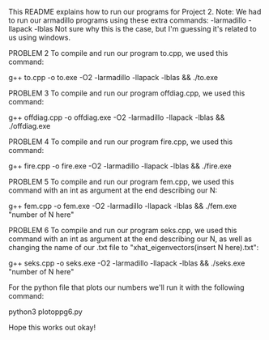 This README explains how to run our programs for Project 2.
Note: We had to run our armadillo programs using these extra commands:
-larmadillo -llapack -lblas
Not sure why this is the case, but I'm guessing it's related to us using windows.


PROBLEM 2
To compile and run our program to.cpp, we used this command:

g++ to.cpp -o to.exe -O2 -larmadillo -llapack -lblas && ./to.exe


PROBLEM 3
To compile and run our program offdiag.cpp, we used this command:

g++ offdiag.cpp -o offdiag.exe -O2 -larmadillo -llapack -lblas && ./offdiag.exe


PROBLEM 4
To compile and run our program fire.cpp, we used this command:

g++ fire.cpp -o fire.exe -O2 -larmadillo -llapack -lblas && ./fire.exe


PROBLEM 5
To compile and run our program fem.cpp, we used this command with an int as argument at the end describing our N:

g++ fem.cpp -o fem.exe -O2 -larmadillo -llapack -lblas && ./fem.exe "number of N here"


PROBLEM 6
To compile and run our program seks.cpp, we used this command with an int as argument at the end describing our N, as well as changing the name of our 
.txt file to "xhat_eigenvectors(insert N here).txt":

g++ seks.cpp -o seks.exe -O2 -larmadillo -llapack -lblas && ./seks.exe "number of N here"


For the python file that plots our numbers we'll run it with the following command:

python3 plotoppg6.py


Hope this works out okay!
